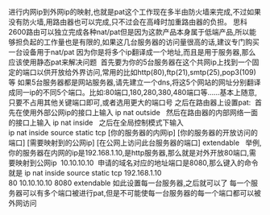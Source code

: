 进行内网ip到外网ip的映射,也就是pat这个工作现在多半由防火墙来完成,不过如果没有防火墙,用路由器也可以完成,只不过会在高峰时加重路由器的负担。
思科2600路由可以独立完成各种nat/pat但是因为这款产品本身属于低端产品,所以能够担负起的工作量也是有限的,如果这几台服务器的访问量很高的话,建议专门购买一台设备用于nat/pat
因为你是将多个ip翻译成一个地址,而且是用于服务器,那么应该使用静态pat来解决问题  首先要为你的5台服务器在这个共网ip上找到一个固定的端口以供开放给外界访问,常用的比如http(80),ftp(21),smtp(25),pop3(109)等
如果5台服务器都是网站服务器,请先建立一个dns,将这5个网站的网址分别翻译成同一ip的不同5个端口。比如:80端口,180,280,380,480端口等……基本上随意,只要不占用其他关键端口即可,或者选用更大的端口号
之后在路由器上设置pat:  首先在使用外部公网ip的接口上输入
ip nat outside  
然后在路由器的内部网络一面的接口上输入
ip nat inside  
之后在全局控制模式下输入
ip nat inside source static tcp [你的服务器的内网ip] [你的服务器的开放访问的端口] [需要映射到的公网ip] [在公网上访问此台服务器的端口] extendable  
举例,你的服务器在内网的ip是192.168.1.10,是http服务器,那么就是对外开放80端口,需要映射到公网ip  10.10.10.10  申请的域名对应的地址端口是8080,那么键入的命令就是
ip nat inside source static tcp 192.168.1.10 80 10.10.10.10 8080 extendable
如此设置每一台服务器,之后就可以了
每一个服务器可以有多个端口被进行pat,但是不可能使每一台服务器的每一个端口都可以被外网访问
